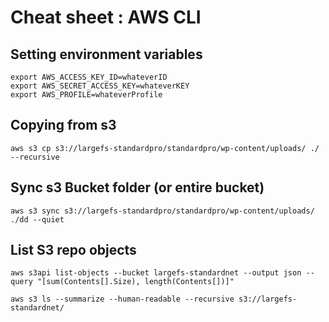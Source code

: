 # Cheat sheet : AWS CLI

## Setting environment variables

    export AWS_ACCESS_KEY_ID=whateverID
    export AWS_SECRET_ACCESS_KEY=whateverKEY
    export AWS_PROFILE=whateverProfile

## Copying from s3

    aws s3 cp s3://largefs-standardpro/standardpro/wp-content/uploads/ ./ --recursive

## Sync s3 Bucket folder (or entire bucket)

    aws s3 sync s3://largefs-standardpro/standardpro/wp-content/uploads/ ./dd --quiet

## List S3 repo objects

    aws s3api list-objects --bucket largefs-standardnet --output json --query "[sum(Contents[].Size), length(Contents[])]"

    aws s3 ls --summarize --human-readable --recursive s3://largefs-standardnet/
